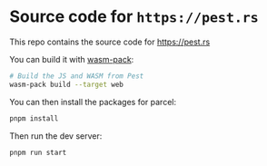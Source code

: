 # Source code for `https://pest.rs`

This repo contains the source code for https://pest.rs

You can build it with [wasm-pack](https://github.com/rustwasm/wasm-pack):

```sh
# Build the JS and WASM from Pest
wasm-pack build --target web
```

You can then install the packages for parcel:

```sh
pnpm install
```

Then run the dev server:
```sh
pnpm run start
```
